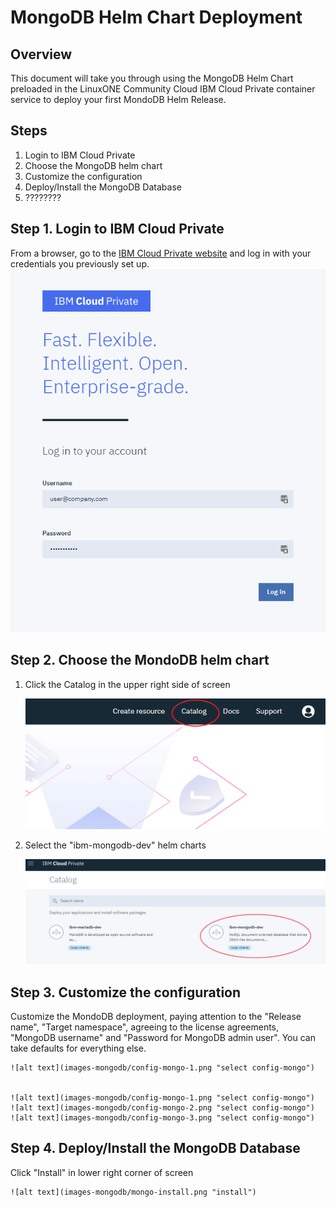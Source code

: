 # MongoDB Helm Chart Deployment

## Overview
This document will take you through using the MongoDB Helm Chart preloaded in the LinuxONE Community Cloud IBM Cloud Private container service to deploy your first MondoDB Helm Release.

## Steps

1. Login to IBM Cloud Private
2. Choose the MongoDB helm chart
3. Customize the configuration
4. Deploy/Install the MongoDB Database
5. ????????

## Step 1. Login to IBM Cloud Private

From a browser, go to the [IBM Cloud Private website](https://container.cloud.marist.edu:8443/oidc/login.jsp) and log in with your credentials you previously set up.
    ![alt text](images-mongodb/login.png "login")


## Step 2. Choose the MondoDB helm chart

1.  Click the Catalog in the upper right side of screen

    ![alt text](images-mongodb/catalog.png "catalog")

2.  Select the "ibm-mongodb-dev" helm charts

    ![alt text](images-mongodb/select-mongodb.png "select mongodb")


## Step 3. Customize the configuration

Customize the MondoDB deployment, paying attention to the "Release name", "Target namespace", agreeing to the license agreements, "MongoDB username" and "Password for MongoDB admin user".  You can take defaults for everything else.

    ![alt text](images-mongodb/config-mongo-1.png "select config-mongo")
    

    ![alt text](images-mongodb/config-mongo-1.png "select config-mongo")
    ![alt text](images-mongodb/config-mongo-2.png "select config-mongo")
    ![alt text](images-mongodb/config-mongo-3.png "select config-mongo")


## Step 4.  Deploy/Install the MongoDB Database

Click "Install" in lower right corner of screen

    ![alt text](images-mongodb/mongo-install.png "install")
